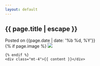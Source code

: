 ```yaml
---
layout: default
---
```


<article class="w-full max-w-none py-8 pt-16">
  <head>
    <h1 class="max-w-[66%]">
      {{ page.title | escape }}
    </h1>
    <time class="text-white text-sm">
      Posted on {{page.date | date: '%b %d, %Y'}}
    </time>
  </head>
  <div class="prose max-w-prose mt-4 max-w-none leading-6">
    {% if page.image %}
    <img
      class="object-cover w-full h-80 rounded"
      src="{{site.baseurl}}{{page.image}}"
    />

    {% endif %}
    <div class="mt-4">{{ content }}</div>

  </div>
</article>
